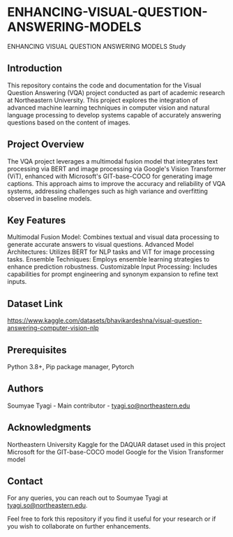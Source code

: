 # ENHANCING-VISUAL-QUESTION-ANSWERING-MODELS
ENHANCING VISUAL QUESTION ANSWERING MODELS Study

## Introduction
This repository contains the code and documentation for the Visual Question Answering (VQA) project conducted as part of academic research at Northeastern University. This project explores the integration of advanced machine learning techniques in computer vision and natural language processing to develop systems capable of accurately answering questions based on the content of images.

## Project Overview
The VQA project leverages a multimodal fusion model that integrates text processing via BERT and image processing via Google's Vision Transformer (ViT), enhanced with Microsoft's GIT-base-COCO for generating image captions. This approach aims to improve the accuracy and reliability of VQA systems, addressing challenges such as high variance and overfitting observed in baseline models.

## Key Features
Multimodal Fusion Model: Combines textual and visual data processing to generate accurate answers to visual questions.
Advanced Model Architectures: Utilizes BERT for NLP tasks and ViT for image processing tasks.
Ensemble Techniques: Employs ensemble learning strategies to enhance prediction robustness.
Customizable Input Processing: Includes capabilities for prompt engineering and synonym expansion to refine text inputs.

## Dataset Link 
https://www.kaggle.com/datasets/bhavikardeshna/visual-question-answering-computer-vision-nlp

## Prerequisites
Python 3.8+, Pip package manager, Pytorch

## Authors
Soumyae Tyagi - Main contributor - tyagi.so@northeastern.edu

## Acknowledgments
Northeastern University
Kaggle for the DAQUAR dataset used in this project
Microsoft for the GIT-base-COCO model
Google for the Vision Transformer model

## Contact
For any queries, you can reach out to Soumyae Tyagi at tyagi.so@northeastern.edu.

Feel free to fork this repository if you find it useful for your research or if you wish to collaborate on further enhancements.
